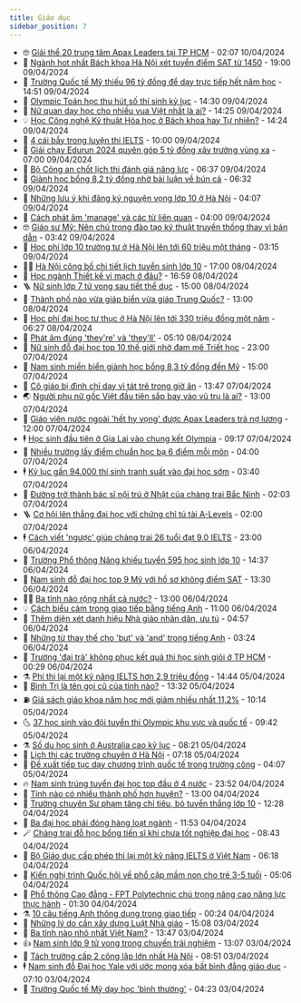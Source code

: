 ```yaml
---
title: Giáo dục
sidebar_position: 7
---
```


<!-- vnexpress-giao-duc:START -->
- 🤓 [Giải thể 20 trung tâm Apax Leaders tại TP HCM](https://vnexpress.net/giai-the-20-trung-tam-apax-leaders-tai-tp-hcm-4732466.html) - 02:07 10/04/2024
- 🦆 [Ngành hot nhất Bách khoa Hà Nội xét tuyển điểm SAT từ 1450](https://vnexpress.net/nganh-hot-nhat-bach-khoa-ha-noi-xet-tuyen-diem-sat-tu-1450-4732092.html) - 19:00 09/04/2024
- 🦩 [Trường Quốc tế Mỹ thiếu 96 tỷ đồng để dạy trực tiếp hết năm học](https://vnexpress.net/truong-quoc-te-my-thieu-96-ty-dong-de-day-truc-tiep-het-nam-hoc-4732398.html) - 14:51 09/04/2024
- 🌮 [Olympic Toán học thu hút số thí sinh kỷ lục](https://vnexpress.net/olympic-toan-hoc-thu-hut-so-thi-sinh-ky-luc-4732386.html) - 14:30 09/04/2024
- 🔭 [Nữ quan dạy học cho nhiều vua Việt nhất là ai?](https://vnexpress.net/nu-quan-day-hoc-cho-nhieu-vua-viet-nhat-la-ai-4732268.html) - 14:25 09/04/2024
- 💡 [Học Công nghệ Kỹ thuật Hóa học ở Bách khoa hay Tự nhiên?](https://vnexpress.net/hoc-cong-nghe-ky-thuat-hoa-hoc-o-bach-khoa-hay-tu-nhien-4732332.html) - 14:24 09/04/2024
- 🥰 [4 cái bẫy trong luyện thi IELTS](https://vnexpress.net/4-cai-bay-trong-luyen-thi-ielts-4731171.html) - 10:00 09/04/2024
- 🐲 [Giải chạy Edurun 2024 quyên góp 5 tỷ đồng xây trường vùng xa](https://vnexpress.net/giai-chay-edurun-2024-quyen-gop-5-ty-dong-xay-truong-vung-xa-4732127.html) - 07:00 09/04/2024
- 🦒 [Bộ Công an chốt lịch thi đánh giá năng lực](https://vnexpress.net/bo-cong-an-chot-lich-thi-danh-gia-nang-luc-4732197.html) - 06:37 09/04/2024
- 🦆 [Giành học bổng 8,2 tỷ đồng nhờ bài luận về bún cá](https://vnexpress.net/gianh-hoc-bong-8-2-ty-dong-nho-bai-luan-ve-bun-ca-4731533.html) - 06:32 09/04/2024
- 🧰 [Những lưu ý khi đăng ký nguyện vọng lớp 10 ở Hà Nội](https://vnexpress.net/nhung-luu-y-khi-dang-ky-nguyen-vong-lop-10-o-ha-noi-4732074.html) - 04:07 09/04/2024
- 🐘 [Cách phát âm &#39;manage&#39; và các từ liên quan](https://vnexpress.net/cach-phat-am-manage-va-cac-tu-lien-quan-4731534.html) - 04:00 09/04/2024
- 🤓 [Giáo sư Mỹ: Nên chú trọng đào tạo kỹ thuật truyền thống thay vì bán dẫn](https://vnexpress.net/giao-su-my-nen-chu-trong-dao-tao-ky-thuat-truyen-thong-thay-vi-ban-dan-4731811.html) - 03:42 09/04/2024
- 🧰 [Học phí lớp 10 trường tư ở Hà Nội lên tới 60 triệu một tháng](https://vnexpress.net/hoc-phi-lop-10-truong-tu-o-ha-noi-len-toi-60-trieu-mot-thang-4731662.html) - 03:15 09/04/2024
- 🧑‍💻 [Hà Nội công bố chi tiết lịch tuyển sinh lớp 10](https://vnexpress.net/ha-noi-cong-bo-chi-tiet-lich-tuyen-sinh-lop-10-4731944.html) - 17:00 08/04/2024
- 🫶 [Học ngành Thiết kế vi mạch ở đâu?](https://vnexpress.net/hoc-nganh-thiet-ke-vi-mach-o-dau-4731580.html) - 16:59 08/04/2024
- 🪜 [Nữ sinh lớp 7 tử vong sau tiết thể dục](https://vnexpress.net/nu-sinh-lop-7-tu-vong-sau-tiet-the-duc-4731933.html) - 15:00 08/04/2024
- 🎊 [Thành phố nào vừa giáp biển vừa giáp Trung Quốc?](https://vnexpress.net/thanh-pho-nao-vua-giap-bien-vua-giap-trung-quoc-4731847.html) - 13:00 08/04/2024
- 🧐 [Học phí đại học tư thục ở Hà Nội lên tới 330 triệu đồng một năm](https://vnexpress.net/hoc-phi-dai-hoc-tu-thuc-o-ha-noi-len-toi-330-trieu-dong-mot-nam-4730622.html) - 06:27 08/04/2024
- 🌈 [Phát âm đúng &#39;they&#39;re&#39; và &#39;they&#39;ll&#39;](https://vnexpress.net/phat-am-dung-they-re-va-they-ll-4731532.html) - 05:10 08/04/2024
- 🥰 [Nữ sinh đỗ đại học top 10 thế giới nhờ đam mê Triết học](https://vnexpress.net/nu-sinh-do-dai-hoc-top-10-the-gioi-nho-dam-me-triet-hoc-4731340.html) - 23:00 07/04/2024
- 🎡 [Nam sinh miền biển giành học bổng 8,3 tỷ đồng đến Mỹ](https://vnexpress.net/nam-sinh-mien-bien-gianh-hoc-bong-8-3-ty-dong-den-my-4730993.html) - 15:00 07/04/2024
- 🎊 [Cô giáo bị đình chỉ dạy vì tát trẻ trong giờ ăn](https://vnexpress.net/co-giao-bi-dinh-chi-day-vi-tat-tre-trong-gio-an-4731498.html) - 13:47 07/04/2024
- 🌏 [Người phụ nữ gốc Việt đầu tiên sắp bay vào vũ trụ là ai?](https://vnexpress.net/nguoi-phu-nu-goc-viet-dau-tien-sap-bay-vao-vu-tru-la-ai-4731465.html) - 13:00 07/04/2024
- 🥸 [Giáo viên nước ngoài &#39;hết hy vọng&#39; được Apax Leaders trả nợ lương](https://vnexpress.net/giao-vien-nuoc-ngoai-het-hy-vong-duoc-apax-leaders-tra-no-luong-4730821.html) - 12:00 07/04/2024
- 🕴 [Học sinh đầu tiên ở Gia Lai vào chung kết Olympia](https://vnexpress.net/hoc-sinh-dau-tien-o-gia-lai-vao-chung-ket-olympia-4731443.html) - 09:17 07/04/2024
- 💂 [Nhiều trường lấy điểm chuẩn học bạ 6 điểm mỗi môn](https://vnexpress.net/nhieu-truong-lay-diem-chuan-hoc-ba-6-diem-moi-mon-4731096.html) - 04:00 07/04/2024
- 🕴 [Kỷ lục gần 94.000 thí sinh tranh suất vào đại học sớm](https://vnexpress.net/ky-luc-gan-94-000-thi-sinh-tranh-suat-vao-dai-hoc-som-4731389.html) - 03:40 07/04/2024
- 🌋 [Đường trở thành bác sĩ nội trú ở Nhật của chàng trai Bắc Ninh](https://vnexpress.net/duong-tro-thanh-bac-si-noi-tru-o-nhat-cua-chang-trai-bac-ninh-4731232.html) - 02:03 07/04/2024
- 🪜 [Cơ hội lên thẳng đại học với chứng chỉ tú tài A-Levels](https://vnexpress.net/co-hoi-len-thang-dai-hoc-voi-chung-chi-tu-tai-a-levels-4730158.html) - 02:00 07/04/2024
- 🕴 [​Cách viết &#39;ngược&#39; giúp chàng trai 26 tuổi đạt 9.0 IELTS](https://vnexpress.net/cach-viet-nguoc-giup-chang-trai-26-tuoi-dat-9-0-ielts-4730154.html) - 23:00 06/04/2024
- 🎃 [Trường Phổ thông Năng khiếu tuyển 595 học sinh lớp 10](https://vnexpress.net/truong-pho-thong-nang-khieu-tuyen-595-hoc-sinh-lop-10-4731325.html) - 14:37 06/04/2024
- 🦏 [Nam sinh đỗ đại học top 9 Mỹ với hồ sơ không điểm SAT](https://vnexpress.net/nam-sinh-do-dai-hoc-top-9-my-voi-ho-so-khong-diem-sat-4731308.html) - 13:30 06/04/2024
- 🧑‍🏫 [Ba tỉnh nào rộng nhất cả nước?](https://vnexpress.net/ba-tinh-nao-rong-nhat-ca-nuoc-4731220.html) - 13:00 06/04/2024
- 💡 [Cách biểu cảm trong giao tiếp bằng tiếng Anh](https://vnexpress.net/cach-bieu-cam-trong-giao-tiep-bang-tieng-anh-4729685.html) - 11:00 06/04/2024
- 🐎 [Thêm diện xét danh hiệu Nhà giáo nhân dân, ưu tú](https://vnexpress.net/them-dien-xet-danh-hieu-nha-giao-nhan-dan-uu-tu-4731182.html) - 04:57 06/04/2024
- 🧰 [Những từ thay thế cho &#39;but&#39; và &#39;and&#39; trong tiếng Anh](https://vnexpress.net/nhung-tu-thay-the-cho-but-va-and-trong-tieng-anh-4731185.html) - 03:24 06/04/2024
- 🙉 [Trường &#39;đại trà&#39; không phục kết quả thi học sinh giỏi ở TP HCM](https://vnexpress.net/truong-dai-tra-khong-phuc-ket-qua-thi-hoc-sinh-gioi-o-tp-hcm-4730863.html) - 00:29 06/04/2024
- ⚗️ [Phí thi lại một kỹ năng IELTS hơn 2,9 triệu đồng](https://vnexpress.net/phi-thi-lai-mot-ky-nang-ielts-hon-2-9-trieu-dong-4731060.html) - 14:44 05/04/2024
- 🌝 [Bình Trị là tên gọi cũ của tỉnh nào?](https://vnexpress.net/binh-tri-la-ten-goi-cu-cua-tinh-nao-4731058.html) - 13:32 05/04/2024
- ⛽️ [Giá sách giáo khoa năm học mới giảm nhiều nhất 11,2%](https://vnexpress.net/gia-sach-giao-khoa-nam-hoc-moi-giam-nhieu-nhat-11-2-4730987.html) - 10:14 05/04/2024
- 🌜 [37 học sinh vào đội tuyển thi Olympic khu vực và quốc tế](https://vnexpress.net/37-hoc-sinh-vao-doi-tuyen-thi-olympic-khu-vuc-va-quoc-te-4730981.html) - 09:42 05/04/2024
- ⚗️ [Số du học sinh ở Australia cao kỷ lục](https://vnexpress.net/so-du-hoc-sinh-o-australia-cao-ky-luc-4730558.html) - 08:21 05/04/2024
- 🧰 [Lịch thi các trường chuyên ở Hà Nội](https://vnexpress.net/lich-thi-cac-truong-chuyen-o-ha-noi-4730778.html) - 07:18 05/04/2024
- 🤗 [Đề xuất tiếp tục dạy chương trình quốc tế trong trường công](https://vnexpress.net/de-xuat-tiep-tuc-day-chuong-trinh-quoc-te-trong-truong-cong-4730699.html) - 04:07 05/04/2024
- 🔥 [Nam sinh trúng tuyển đại học top đầu ở 4 nước](https://vnexpress.net/nam-sinh-trung-tuyen-dai-hoc-top-dau-o-4-nuoc-4729939.html) - 23:52 04/04/2024
- 💪 [Tỉnh nào có nhiều thành phố hơn huyện?](https://vnexpress.net/tinh-nao-co-nhieu-thanh-pho-hon-huyen-4730483.html) - 13:00 04/04/2024
- 💂 [Trường chuyên Sư phạm tăng chỉ tiêu, bỏ tuyển thẳng lớp 10](https://vnexpress.net/truong-chuyen-su-pham-tang-chi-tieu-bo-tuyen-thang-lop-10-4730657.html) - 12:28 04/04/2024
- 🌮 [Ba đại học phải đóng hàng loạt ngành](https://vnexpress.net/ba-dai-hoc-phai-dong-hang-loat-nganh-4730512.html) - 11:53 04/04/2024
- 🪄 [Chàng trai đỗ học bổng tiến sĩ khi chưa tốt nghiệp đại học](https://vnexpress.net/chang-trai-do-hoc-bong-tien-si-khi-chua-tot-nghiep-dai-hoc-4730032.html) - 08:43 04/04/2024
- 🎡 [Bộ Giáo dục cấp phép thi lại một kỹ năng IELTS ở Việt Nam](https://vnexpress.net/bo-giao-duc-cap-phep-thi-lai-mot-ky-nang-ielts-o-viet-nam-4730475.html) - 06:18 04/04/2024
- 🌈 [Kiến nghị trình Quốc hội về phổ cập mầm non cho trẻ 3-5 tuổi](https://vnexpress.net/kien-nghi-trinh-quoc-hoi-ve-pho-cap-mam-non-cho-tre-3-5-tuoi-4730242.html) - 05:06 04/04/2024
- 🎊 [Phổ thông Cao đẳng - FPT Polytechnic chú trọng nâng cao năng lực thực hành](https://vnexpress.net/pho-thong-cao-dang-fpt-polytechnic-chu-trong-nang-cao-nang-luc-thuc-hanh-4729379.html) - 01:30 04/04/2024
- ⚗️ [10 câu tiếng Anh thông dụng trong giao tiếp](https://vnexpress.net/10-cau-tieng-anh-thong-dung-trong-giao-tiep-4730188.html) - 00:24 04/04/2024
- 🌁 [Những lý do cần xây dựng Luật Nhà giáo](https://vnexpress.net/nhung-ly-do-can-xay-dung-luat-nha-giao-4730033.html) - 15:08 03/04/2024
- 🦏 [Ba tỉnh nào nhỏ nhất Việt Nam?](https://vnexpress.net/ba-tinh-nao-nho-nhat-viet-nam-4730145.html) - 13:47 03/04/2024
- 👍 [Nam sinh lớp 9 tử vong trong chuyến trải nghiệm](https://vnexpress.net/nam-sinh-lop-9-tu-vong-trong-chuyen-trai-nghiem-4730197.html) - 13:07 03/04/2024
- 🌈 [Tách trường cấp 2 công lập lớn nhất Hà Nội](https://vnexpress.net/tach-truong-cap-2-cong-lap-lon-nhat-ha-noi-4730077.html) - 08:51 03/04/2024
- 🕴 [Nam sinh đỗ Đại học Yale với ước mong xóa bất bình đẳng giáo dục](https://vnexpress.net/nam-sinh-do-dai-hoc-yale-voi-uoc-mong-xoa-bat-binh-dang-giao-duc-4729432.html) - 07:10 03/04/2024
- 🧰 [Trường Quốc tế Mỹ dạy học &#39;bình thường&#39;](https://vnexpress.net/truong-quoc-te-my-day-hoc-binh-thuong-4729803.html) - 04:23 03/04/2024<!-- vnexpress-giao-duc:END -->
